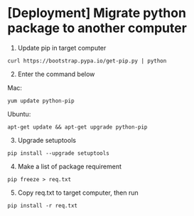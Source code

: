 # [Deployment] Migrate python package to another computer

1. Update pip in target computer

`curl https://bootstrap.pypa.io/get-pip.py | python`

2. Enter the command below

Mac:
```
yum update python-pip
```

Ubuntu:
```
apt-get update && apt-get upgrade python-pip
```
  
3. Upgrade setuptools

```
pip install --upgrade setuptools
```

4. Make a list of package requirement 
 
```
pip freeze > req.txt
```
 
5. Copy req.txt to target computer, then run

```
pip install -r req.txt
```
